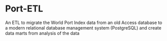 # Port-ETL
An ETL to migrate the World Port Index data from an old Access database to a modern relational database management system (PostgreSQL) and create data marts from analysis of the data
